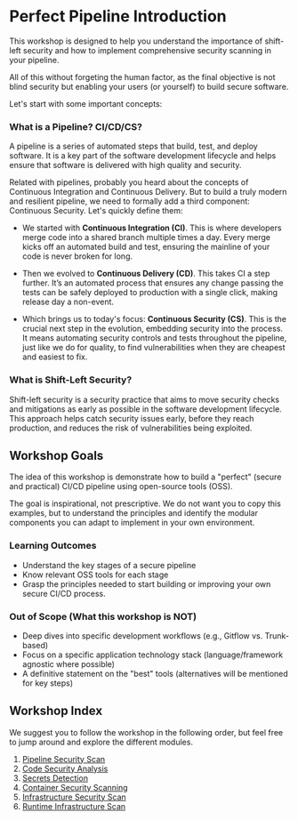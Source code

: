 # Perfect Pipeline Introduction

This workshop is designed to help you understand the importance of shift-left security and how to implement comprehensive security scanning in your pipeline.

All of this without forgeting the human factor, as the final objective is not blind security but enabling your users (or yourself) to build secure software.

Let's start with some important concepts:

### What is a Pipeline? CI/CD/CS?

A pipeline is a series of automated steps that build, test, and deploy software. It is a key part of the software development lifecycle and helps ensure that software is delivered with high quality and security.

Related with pipelines, probably you heard about the concepts of Continuous Integration and Continuous Delivery. But to build a truly modern and resilient pipeline, we need to formally add a third component: Continuous Security. Let's quickly define them:

- We started with **Continuous Integration (CI)**. This is where developers merge code into a shared branch multiple times a day. Every merge kicks off an automated build and test, ensuring the mainline of your code is never broken for long.

- Then we evolved to **Continuous Delivery (CD)**. This takes CI a step further. It’s an automated process that ensures any change passing the tests can be safely deployed to production with a single click, making release day a non-event.

- Which brings us to today's focus: **Continuous Security (CS)**. This is the crucial next step in the evolution, embedding security into the process. It means automating security controls and tests throughout the pipeline, just like we do for quality, to find vulnerabilities when they are cheapest and easiest to fix.

### What is Shift-Left Security?

Shift-left security is a security practice that aims to move security checks and mitigations as early as possible in the software development lifecycle. This approach helps catch security issues early, before they reach production, and reduces the risk of vulnerabilities being exploited.


## Workshop Goals
The idea of this workshop is demonstrate  how to build a "perfect" (secure and practical) CI/CD pipeline using open-source tools (OSS).

The goal is inspirational, not prescriptive. We do not want you to copy this examples, but to understand the principles and identify the modular components you can adapt to implement in your own environment.

### Learning Outcomes
- Understand the key stages of a secure pipeline
- Know relevant OSS tools for each stage
- Grasp the principles needed to start building or improving your own secure CI/CD process.


### Out of Scope (What this workshop is NOT)
- Deep dives into specific development workflows (e.g., Gitflow vs. Trunk-based)
- Focus on a specific application technology stack (language/framework agnostic where possible)
- A definitive statement on the "best" tools (alternatives will be mentioned for key steps)


## Workshop Index
We suggest you to follow the workshop in the following order, but feel free to jump around and explore the different modules.

1. [Pipeline Security Scan](pipeline_scan/)
2. [Code Security Analysis](code_scan/)
3. [Secrets Detection](secrets_scan/)
4. [Container Security Scanning](container_scan/)
5. [Infrastructure Security Scan](iac_scan/)
6. [Runtime Infrastructure Scan](runtime_infra_scan/)



